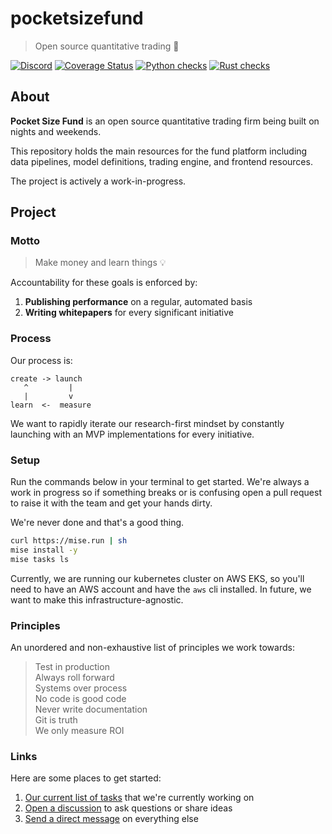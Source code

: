 # pocketsizefund

> Open source quantitative trading 🍊

[![Discord](https://img.shields.io/discord/1038839012602941528.svg?color=7289da&&logo=discord)]([https://discord.gg/uPEBbYYDB6](https://discord.gg/ZsNXCFm7ad)) [![Coverage Status](https://coveralls.io/repos/github/pocketsizefund/pocketsizefund/badge.svg)](https://coveralls.io/github/pocketsizefund/pocketsizefund) [![Python checks](https://github.com/pocketsizefund/pocketsizefund/actions/workflows/python.yml/badge.svg)](https://github.com/pocketsizefund/pocketsizefund/actions/workflows/python.yml) [![Rust checks](https://github.com/pocketsizefund/pocketsizefund/actions/workflows/rust.yml/badge.svg)](https://github.com/pocketsizefund/pocketsizefund/actions/workflows/rust.yml)  

## About

**Pocket Size Fund** is an open source quantitative trading firm being built on nights and weekends.

This repository holds the main resources for the fund platform including data pipelines, model definitions, trading engine, and frontend resources.

The project is actively a work-in-progress.

## Project

### Motto

> Make money and learn things 💡

Accountability for these goals is enforced by:

1. **Publishing performance** on a regular, automated basis
2. **Writing whitepapers** for every significant initiative

### Process

Our process is:

```
create -> launch
   ^         |
   |         v
learn  <-  measure
```

We want to rapidly iterate our research-first mindset by constantly launching with an MVP implementations for every initiative.

### Setup

Run the commands below in your terminal to get started. We're always a work in progress so if something breaks or is confusing open a pull request to raise it with the team and get your hands dirty.

We're never done and that's a good thing.

```sh
curl https://mise.run | sh
mise install -y
mise tasks ls
```

Currently, we are running our kubernetes cluster on AWS EKS, so you'll need to have an AWS account and have the `aws` cli installed. In future, we want to make this infrastructure-agnostic.

### Principles

An unordered and non-exhaustive list of principles we work towards:

> Test in production  
> Always roll forward  
> Systems over process  
> No code is good code  
> Never write documentation  
> Git is truth  
> We only measure ROI

### Links

Here are some places to get started:

1. [Our current list of tasks](https://github.com/orgs/pocketsizefund/projects/11) that we're currently working on
2. [Open a discussion](https://discord.com/channels/1230911601704435752/1230911601704435755) to ask questions or share ideas
3. [Send a direct message](https://twitter.com/forstmeier) on everything else
